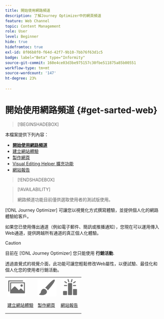 ```yaml
---
title: 開始使用網路頻道
description: 了解Journey Optimizer中的網頁頻道
feature: Web Channel
topic: Content Management
role: User
level: Beginner
hide: true
hidefromtoc: true
exl-id: 8f06b8f0-f64d-42f7-9b10-7bb76f63d1c5
badge: label="Beta" type="Informity"
source-git-commit: 160e4ce03d3be975157c30fbe511875a85b00551
workflow-type: tm+mt
source-wordcount: '147'
ht-degree: 23%

---
```


# 開始使用網路頻道 {#get-sarted-web}

>[!BEGINSHADEBOX]

本檔案提供下列內容：

* **[開始使用網路頻道](get-started-web.md)**
* [建立網站體驗](create-web.md)
* [製作網頁](author-web.md)
* [Visual Editing Helper 擴充功能](visual-editing-helper.md)
* [網站報告](web-report.md)

>[!ENDSHADEBOX]

>[!AVAILABILITY]
>
>網路頻道功能目前僅供選取使用者的測試版使用。

[!DNL Journey Optimizer] 可讓您以視覺化方式撰寫體驗，並提供個人化的網路體驗給客戶。

如果您已使用傳出通道（例如電子郵件、簡訊或推播通知），您現在可以運用傳入Web通道，提供跨越所有通道的真正個人化體驗。

>[!CAUTION]
>
>目前在 [!DNL Journey Optimizer] 您只能使用 **行銷活動**.

透過直覺式的視覺介面，此功能可讓您輕鬆修改Web屬性，以便試驗、最佳化和個人化您的使用者行銷活動。

<!--
[Learn more on web channel in this video](#video)
-->

<table>
<tr>
<td><img src="../assets/do-not-localize/icon_assets.svg" width="60px"><p><a href="create-web.md">建立網站體驗</a></p></td>
<td><img src="../assets/do-not-localize/icon_design.svg" width="60px"><p><a href="author-web.md">製作網頁</a></p></td>
<td><img src="../assets/do-not-localize/monitor.svg" width="60px"><p><a href="web-report.md">網站報告</a></p></td>
</tr>
</table>

<!--
## How-to video{#video}

The video below shows how to 

>[!VIDEO]()
-->
